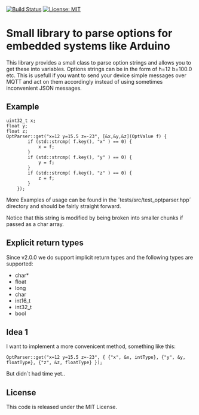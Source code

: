 [![Build Status](https://api.travis-ci.org/rvt/opt-parser.svg?branch=master)](https://www.travis-ci.org/rvt/opt-parser)
[![License: MIT](https://img.shields.io/badge/License-MIT-yellow.svg)](https://opensource.org/licenses/MIT)


# Small library to parse options for embedded systems like Arduino

This library provides a small class to parse option strings and allows you to get these into variables.
Options strings can be in the form of h=12 b=100.0 etc.
This is usefull if you want to send your device simple messages over MQTT and act on them accordingly instead of using sometimes inconvenient JSON messages.

## Example


```
uint32_t x;
float y;
float z;
OptParser::get("x=12 y=15.5 z=-23", [&x,&y,&z](OptValue f) {
        if (std::strcmp( f.key(), "x" ) == 0) {
            x = f;
        }
        if (std::strcmp( f.key(), "y" ) == 0) {
            y = f;
        }
        if (std::strcmp( f.key(), "z" ) == 0) {
            z = f;
        }
    });
```

More Examples of usage can be found in the ´tests/src/test_optparser.hpp´ directory and should be fairly straight forward.

Notice that this string is modified by being broken into smaller chunks if passed as a char array.

## Explicit return types
Since v2.0.0 we do support implicit return types and the following types are supported:

* char*
* float
* long
* char
* int16_t
* int32_t
* bool

## Idea 1

I want to implement a more convenicent method, something like this:

```OptParser::get("x=12 y=15.5 z=-23", { {"x", &x, intType}, {"y", &y, floatType}, {"z", &z, floatType} });```

But didn´t had time yet..

## License

This code is released under the MIT License.
